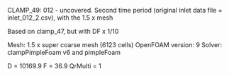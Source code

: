 CLAMP_49: 012 - uncovered. Second time period (original inlet data file = inlet_012_2.csv), with the 1.5 x mesh

Based on clamp_47, but with DF x 1/10

Mesh: 1.5 x super coarse mesh (6123  cells)
OpenFOAM version: 9
Solver: clampPimpleFoam v6 and pimpleFoam

D = 10169.9
F = 36.9
QrMulti = 1
